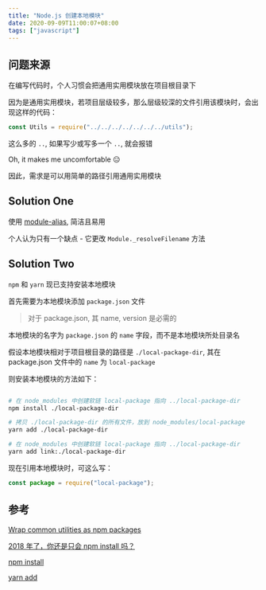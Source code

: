 ```yaml
---
title: "Node.js 创建本地模块"
date: 2020-09-09T11:00:07+08:00
tags: ["javascript"]
---
```


## 问题来源

在编写代码时，个人习惯会把通用实用模块放在项目根目录下

因为是通用实用模块，若项目层级较多，那么层级较深的文件引用该模块时，会出现这样的代码：

```javascript
const Utils = require("../../../../../../../utils");
```

这么多的 `..`, 如果写少或写多一个 `..`, 就会报错

Oh, it makes me uncomfortable 😑

因此，需求是可以用简单的路径引用通用实用模块

## Solution One

使用 [module-alias](https://www.npmjs.com/package/module-alias), 简洁且易用

个人认为只有一个缺点 - 它更改 `Module._resolveFilename` 方法

## Solution Two

`npm` 和 `yarn` 现已支持安装本地模块

首先需要为本地模块添加 `package.json` 文件

> 对于 package.json, 其 name, version 是必需的

本地模块的名字为 `package.json` 的 `name` 字段，而不是本地模块所处目录名

假设本地模块相对于项目根目录的路径是 `./local-package-dir`, 其在 package.json 文件中的 `name` 为 `local-package`

则安装本地模块的方法如下：

```sh

# 在 node_modules 中创建软链 local-package 指向 ../local-package-dir
npm install ./local-package-dir

# 拷贝 ./local-package-dir 的所有文件，放到 node_modules/local-package
yarn add ./local-package-dir

# 在 node_modules 中创建软链 local-package 指向 ../local-package-dir
yarn add link:./local-package-dir

```

现在引用本地模块时，可这么写：

```javascript
const package = require("local-package");
```

## 参考

[Wrap common utilities as npm packages](https://github.com/goldbergyoni/nodebestpractices/blob/master/sections/projectstructre/wraputilities.md)

[2018 年了，你还是只会 npm install 吗？](https://juejin.im/post/5ab3f77df265da2392364341)

[npm install](https://docs.npmjs.com/cli/install.html)

[yarn add](https://classic.yarnpkg.com/en/docs/cli/add/)
